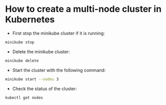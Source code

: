 # How to create a multi-node cluster in Kubernetes

- First stop the minikube cluster if it is running:

```bash
minikube stop
```

- Delete the minikube cluster:

```bash
minikube delete
```

- Start the cluster with the following command:

```bash
minikube start --nodes 3
```

- Check the status of the cluster:

```bash
kubectl get nodes
```
